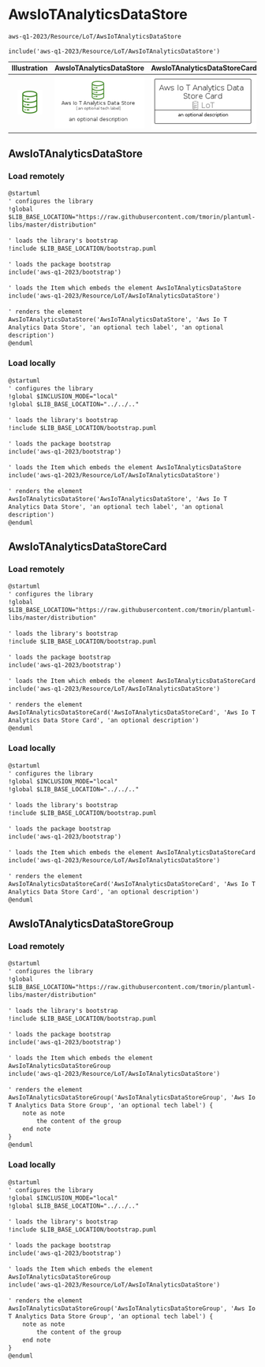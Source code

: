 # AwsIoTAnalyticsDataStore


```text
aws-q1-2023/Resource/LoT/AwsIoTAnalyticsDataStore
```

```text
include('aws-q1-2023/Resource/LoT/AwsIoTAnalyticsDataStore')
```



| Illustration | AwsIoTAnalyticsDataStore | AwsIoTAnalyticsDataStoreCard | AwsIoTAnalyticsDataStoreGroup |
| :---: | :---: | :---: | :---: |
| ![illustration for Illustration](../../../aws-q1-2023/Resource/LoT/AwsIoTAnalyticsDataStore.png) | ![illustration for AwsIoTAnalyticsDataStore](../../../aws-q1-2023/Resource/LoT/AwsIoTAnalyticsDataStore.Local.png) | ![illustration for AwsIoTAnalyticsDataStoreCard](../../../aws-q1-2023/Resource/LoT/AwsIoTAnalyticsDataStoreCard.Local.png) | ![illustration for AwsIoTAnalyticsDataStoreGroup](../../../aws-q1-2023/Resource/LoT/AwsIoTAnalyticsDataStoreGroup.Local.png) |




## AwsIoTAnalyticsDataStore

### Load remotely
```plantuml
@startuml
' configures the library
!global $LIB_BASE_LOCATION="https://raw.githubusercontent.com/tmorin/plantuml-libs/master/distribution"

' loads the library's bootstrap
!include $LIB_BASE_LOCATION/bootstrap.puml

' loads the package bootstrap
include('aws-q1-2023/bootstrap')

' loads the Item which embeds the element AwsIoTAnalyticsDataStore
include('aws-q1-2023/Resource/LoT/AwsIoTAnalyticsDataStore')

' renders the element
AwsIoTAnalyticsDataStore('AwsIoTAnalyticsDataStore', 'Aws Io T Analytics Data Store', 'an optional tech label', 'an optional description')
@enduml
```

### Load locally
```plantuml
@startuml
' configures the library
!global $INCLUSION_MODE="local"
!global $LIB_BASE_LOCATION="../../.."

' loads the library's bootstrap
!include $LIB_BASE_LOCATION/bootstrap.puml

' loads the package bootstrap
include('aws-q1-2023/bootstrap')

' loads the Item which embeds the element AwsIoTAnalyticsDataStore
include('aws-q1-2023/Resource/LoT/AwsIoTAnalyticsDataStore')

' renders the element
AwsIoTAnalyticsDataStore('AwsIoTAnalyticsDataStore', 'Aws Io T Analytics Data Store', 'an optional tech label', 'an optional description')
@enduml
```

## AwsIoTAnalyticsDataStoreCard

### Load remotely
```plantuml
@startuml
' configures the library
!global $LIB_BASE_LOCATION="https://raw.githubusercontent.com/tmorin/plantuml-libs/master/distribution"

' loads the library's bootstrap
!include $LIB_BASE_LOCATION/bootstrap.puml

' loads the package bootstrap
include('aws-q1-2023/bootstrap')

' loads the Item which embeds the element AwsIoTAnalyticsDataStoreCard
include('aws-q1-2023/Resource/LoT/AwsIoTAnalyticsDataStore')

' renders the element
AwsIoTAnalyticsDataStoreCard('AwsIoTAnalyticsDataStoreCard', 'Aws Io T Analytics Data Store Card', 'an optional description')
@enduml
```

### Load locally
```plantuml
@startuml
' configures the library
!global $INCLUSION_MODE="local"
!global $LIB_BASE_LOCATION="../../.."

' loads the library's bootstrap
!include $LIB_BASE_LOCATION/bootstrap.puml

' loads the package bootstrap
include('aws-q1-2023/bootstrap')

' loads the Item which embeds the element AwsIoTAnalyticsDataStoreCard
include('aws-q1-2023/Resource/LoT/AwsIoTAnalyticsDataStore')

' renders the element
AwsIoTAnalyticsDataStoreCard('AwsIoTAnalyticsDataStoreCard', 'Aws Io T Analytics Data Store Card', 'an optional description')
@enduml
```

## AwsIoTAnalyticsDataStoreGroup

### Load remotely
```plantuml
@startuml
' configures the library
!global $LIB_BASE_LOCATION="https://raw.githubusercontent.com/tmorin/plantuml-libs/master/distribution"

' loads the library's bootstrap
!include $LIB_BASE_LOCATION/bootstrap.puml

' loads the package bootstrap
include('aws-q1-2023/bootstrap')

' loads the Item which embeds the element AwsIoTAnalyticsDataStoreGroup
include('aws-q1-2023/Resource/LoT/AwsIoTAnalyticsDataStore')

' renders the element
AwsIoTAnalyticsDataStoreGroup('AwsIoTAnalyticsDataStoreGroup', 'Aws Io T Analytics Data Store Group', 'an optional tech label') {
    note as note
        the content of the group
    end note
}
@enduml
```

### Load locally
```plantuml
@startuml
' configures the library
!global $INCLUSION_MODE="local"
!global $LIB_BASE_LOCATION="../../.."

' loads the library's bootstrap
!include $LIB_BASE_LOCATION/bootstrap.puml

' loads the package bootstrap
include('aws-q1-2023/bootstrap')

' loads the Item which embeds the element AwsIoTAnalyticsDataStoreGroup
include('aws-q1-2023/Resource/LoT/AwsIoTAnalyticsDataStore')

' renders the element
AwsIoTAnalyticsDataStoreGroup('AwsIoTAnalyticsDataStoreGroup', 'Aws Io T Analytics Data Store Group', 'an optional tech label') {
    note as note
        the content of the group
    end note
}
@enduml
```

